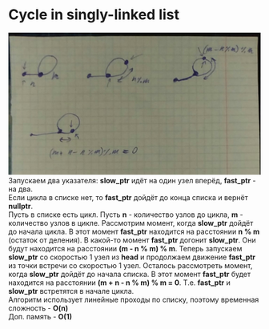 # Сycle in singly-linked list
![](img/proof.jpg)  
Запускаем два указателя: **slow_ptr** идёт на один узел вперёд, **fast_ptr** - на два.  
Если цикла в списке нет, то **fast_ptr** дойдёт до конца списка и вернёт **nullptr**.  
Пусть в списке есть цикл. Пусть **n** - количество узлов до цикла, **m** - количество узлов в цикле. 
Рассмотрим момент, когда **slow_ptr** дойдёт до начала цикла. 
В этот момент **fast_ptr** находится на расстоянии **n % m** (остаток от деления). 
В какой-то момент **fast_ptr** догонит **slow_ptr**. Они будут находится на расстоянии **(m - n % m) % m**. 
Теперь запускаем **slow_ptr** со скоростью 1 узел из **head** и продолжаем движение **fast_ptr** из точки встречи со скоростью 1 узел. 
Осталось рассмотреть момент, когда **slow_ptr** дойдёт до начала списка. В этот момент **fast_ptr** будет находится на расстоянии **(m + n - n % m) % m = 0**. Т.е. **fast_ptr** и **slow_ptr** встретятся в начале цикла.  
Алгоритм использует линейные проходы по списку, поэтому временная сложность - **O(n)**  
Доп. память - **O(1)**